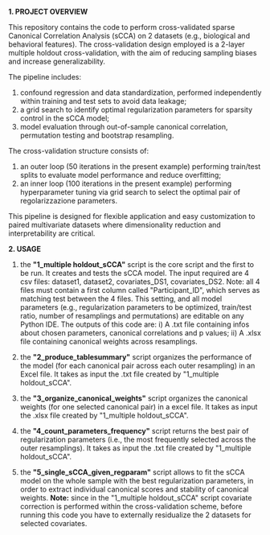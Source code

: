 **1. PROJECT OVERVIEW**
   
This repository contains the code to perform cross-validated sparse Canonical Correlation Analysis (sCCA) on 2 datasets (e.g., biological and behavioral features). The cross-validation design employed is a 2-layer multiple holdout cross-validation, with the aim of reducing sampling biases and increase generalizability. 

The pipeline includes:
1) confound regression and data standardization, performed independently within training and test sets to avoid data leakage;
3) a grid search to identify optimal regularization parameters for sparsity control in the sCCA model;
4) model evaluation through out-of-sample canonical correlation, permutation testing and bootstrap resampling.

The cross-validation structure consists of:
1) an outer loop (50 iterations in the present example) performing train/test splits to evaluate model performance and reduce overfitting;
2) an inner loop (100 iterations in the present example) performing hyperparameter tuning via grid search to select the optimal pair of regolarizzazione parameters.

This pipeline is designed for flexible application and easy customization to paired multivariate datasets where dimensionality reduction and interpretability are critical.



**2. USAGE**

1) the **"1_multiple holdout_sCCA"** script is the core script and the first to be run. It creates and tests the sCCA model. The input required are 4 csv files: dataset1, dataset2, covariates_DS1, covariates_DS2. Note: all 4 files must contain a first column called "Participant_ID", which serves as matching test between the 4 files. This setting, and all model parameters (e.g., regularization parameters to be optimized, train/test ratio, number of resamplings and permutations) are editable on any Python IDE. The outputs of this code are: i) A .txt file containing infos about chosen parameters, canonical correlations and p values; ii) A .xlsx file containing canonical weights across resamplings.

2) the **"2_produce_tablesummary"** script organizes the performance of the model (for each canonical pair across each outer resampling) in an Excel file. It takes as input the .txt file created by "1_multiple holdout_sCCA".

3) the **"3_organize_canonical_weights"** script organizes the canonical weights (for one selected canonical pair) in a excel file. It takes as input the .xlsx file created by "1_multiple holdout_sCCA".

4) the **"4_count_parameters_frequency"** script returns the best pair of regularization parameters (i.e., the most frequently selected across the outer resamplings). It takes as input the .txt file created by "1_multiple holdout_sCCA".

5) the **"5_single_sCCA_given_regparam"** script allows to fit the sCCA model on the whole sample with the best regularization parameters, in order to extract individual canonical scores and stability of canonical weights. **Note:** since in the "1_multiple holdout_sCCA" script covariate correction is performed within the cross-validation scheme, before running this code you have to externally residualize the 2 datasets for selected covariates.
